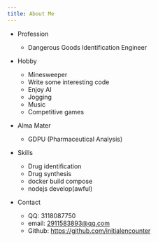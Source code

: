 ```yaml
---
title: About Me
---
```


- Profession

  - Dangerous Goods Identification Engineer

- Hobby

  - Minesweeper
  - Write some interesting code
  - Enjoy AI
  - Jogging
  - Music
  - Competitive games

- Alma Mater

  - GDPU (Pharmaceutical Analysis)

- Skills

  - Drug identification
  - Drug synthesis
  - docker build compose
  - nodejs develop(awful)

- Contact

  - QQ: 3118087750
  - email: 2911583893@qq.com
  - Github: https://github.com/initialencounter
